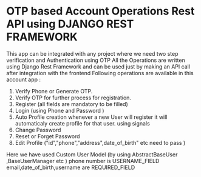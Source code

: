 # OTP based Account Operations Rest API using DJANGO REST FRAMEWORK
This app can be integrated with any project where we need two step verification and Authentication using OTP 
All the Operations are written using Django Rest Framework and can be used just by making an API call after integration with the frontend
Following operations are available in this account app :
1. Verify Phone or Generate OTP.
2. Verify OTP for further process for registration.
3. Register (all fields are mandatory to be filled)
4. Login (using Phone and Password )
5. Auto Profile creation whenever a new User will register it will automaticaly create profile for that user. using signals
6. Change Password 
7. Reset or Forget Password
8. Edit Profile ("id","phone","address",date_of_birth" etc need to pass )

Here we have used Custom User Model (by using AbstractBaseUser ,BaseUserManager etc )
phone number is USERNAME_FIELD
email,date_of_birth,username are REQUIRED_FIELD 
